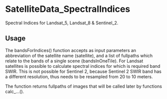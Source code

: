 # SatelliteData_SpectralIndices
Spectral Indices for Landsat_5, Landsat_8 &amp; Sentinel_2.

## Usage
The bandsForIndices() function accepts as input parameters an abbreviation of the satellite name (satellite), and a list of fullpaths which relate to the bands of a single scene (bandsInOneTile). For Landsat satellites is possible to calculate spectral indices for which is required band SWIR. This is not possible for Sentinel 2, because Sentinel 2 SWIR band has a different resolution, thus needs to be resampled from 20 to 10 meters.

The function returns fullpaths of images that will be called later by functions calc_...().